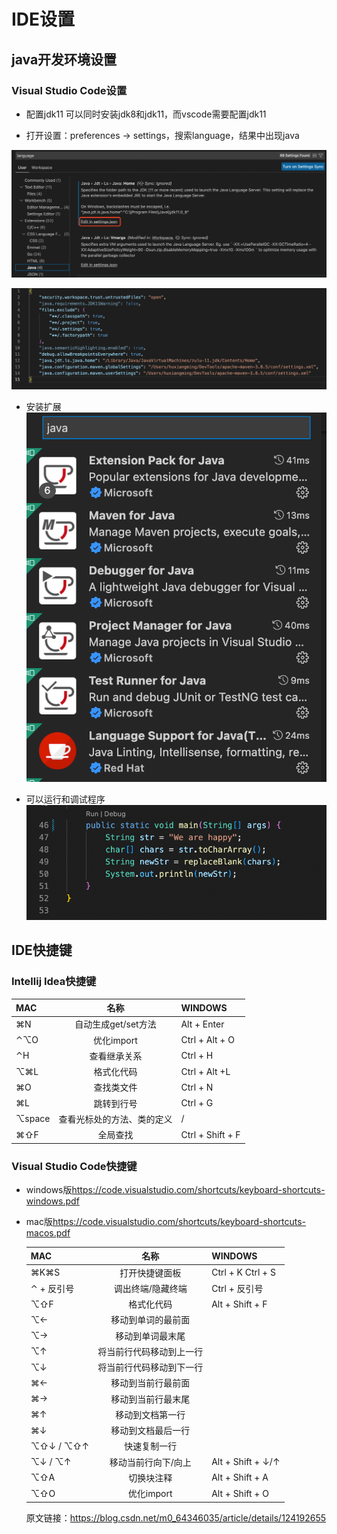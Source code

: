 # IDE设置

## java开发环境设置

### Visual Studio Code设置

* 配置jdk11
  可以同时安装jdk8和jdk11，而vscode需要配置jdk11

* 打开设置：preferences -> settings，搜索language，结果中出现java
  
![找到javahome配置](img05_vscode-settings-java.png)

![设置javahome](img06_vscode-settings-jdk.png)

* 安装扩展
![java extension](img07_vscode-java-extension.png)

* 可以运行和调试程序
![run|debug](img08_vscode-run-debug.png)

## IDE快捷键

### Intellij Idea快捷键
  
  |MAC|名称|WINDOWS|
  |:-|:-:|:-|
  |⌘N|自动生成get/set方法|Alt + Enter|
  |⌃⌥O|优化import|Ctrl + Alt + O|
  |⌃H|查看继承关系|Ctrl + H|
  |⌥⌘L|格式化代码|Ctrl + Alt +L|
  |⌘O|查找类文件|Ctrl + N|
  |⌘L|跳转到行号|Ctrl + G|
  |⌥space| 查看光标处的方法、类的定义|/|
  |⌘⇧F|全局查找|Ctrl + Shift + F|

### Visual Studio Code快捷键

* windows版<https://code.visualstudio.com/shortcuts/keyboard-shortcuts-windows.pdf>
* mac版<https://code.visualstudio.com/shortcuts/keyboard-shortcuts-macos.pdf>
  
  |MAC|名称|WINDOWS|
  |:-|:-:|:-|
  |⌘K⌘S|打开快捷键面板|Ctrl + K Ctrl + S|
  |⌃ + 反引号|调出终端/隐藏终端|Ctrl + 反引号|
  |⌥⇧F|格式化代码|Alt + Shift + F|
  |⌥←|移动到单词的最前面||
  |⌥→|移动到单词最末尾||
  |⌥↑|将当前行代码移动到上一行||
  |⌥↓|将当前行代码移动到下一行||
  |⌘←|移动到当前行最前面||
  |⌘→|移动到当前行最末尾||
  |⌘↑|移动到文档第一行||
  |⌘↓|移动到文档最后一行||
  |⌥⇧↓ / ⌥⇧↑|快速复制一行||
  |⌥↓ / ⌥↑|移动当前行向下/向上|Alt + Shift + ↓/↑|
  |⌥⇧A|切换块注释|Alt + Shift + A|
  |⌥⇧O|优化import|Alt + Shift + O|

  原文链接：<https://blog.csdn.net/m0_64346035/article/details/124192655>
